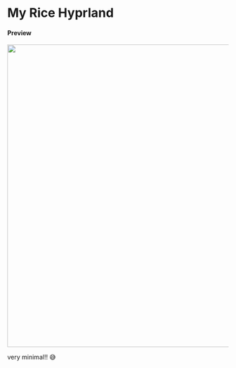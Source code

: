 # My Rice Hyprland

#### Preview

<img title="" src="file:///home/mp/Immagini/screen.jpeg" alt="" data-align="center" width="688">

very minimal!! 😅


